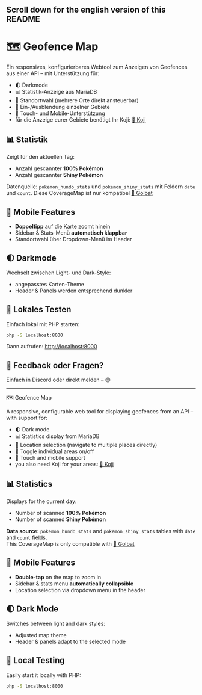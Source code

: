 Scroll down for the english version of this README
--------------------------------------------------------------------------------------------------

# 🗺️ Geofence Map

Ein responsives, konfigurierbares Webtool zum Anzeigen von Geofences aus einer API – mit Unterstützung für:
- 🌓 Darkmode
- 📊 Statistik-Anzeige aus MariaDB
- 📍 Standortwahl (mehrere Orte direkt ansteuerbar) 
- 🔲 Ein-/Ausblendung einzelner Gebiete
- 📱 Touch- und Mobile-Unterstützung
- für die Anzeige eurer Gebiete benötigt Ihr Koji: [📍 Koji](https://github.com/TurtIeSocks/Koji)

## 📊 Statistik

Zeigt für den aktuellen Tag:
- Anzahl gescannter **100% Pokémon**
- Anzahl gescannter **Shiny Pokémon**

Datenquelle: `pokemon_hundo_stats` und `pokemon_shiny_stats` mit Feldern `date` und `count`.
Diese CoverageMap ist nur kompatibel [📍 Golbat](https://github.com/UnownHash/Golbat)

## 📱 Mobile Features

- **Doppeltipp** auf die Karte zoomt hinein
- Sidebar & Stats-Menü **automatisch klappbar**
- Standortwahl über Dropdown-Menü im Header

## 🌓 Darkmode

Wechselt zwischen Light- und Dark-Style:
- angepasstes Karten-Theme
- Header & Panels werden entsprechend dunkler

## 🧪 Lokales Testen

Einfach lokal mit PHP starten:

```bash
php -S localhost:8000
```

Dann aufrufen: [http://localhost:8000](http://localhost:8000)

## 📩 Feedback oder Fragen?

Einfach in Discord oder direkt melden – 😊

------------------------------------------------------------------------------------------------

 🗺️ Geofence Map

A responsive, configurable web tool for displaying geofences from an API – with support for:
- 🌓 Dark mode  
- 📊 Statistics display from MariaDB  
- 📍 Location selection (navigate to multiple places directly)  
- 🔲 Toggle individual areas on/off  
- 📱 Touch and mobile support  
- you also need Koji for your areas: [📍 Koji](https://github.com/TurtIeSocks/Koji)

## 📊 Statistics

Displays for the current day:
- Number of scanned **100% Pokémon**  
- Number of scanned **Shiny Pokémon**

**Data source:** `pokemon_hundo_stats` and `pokemon_shiny_stats` tables with `date` and `count` fields.  
This CoverageMap is only compatible with [📍 Golbat](https://github.com/UnownHash/Golbat)

## 📱 Mobile Features

- **Double-tap** on the map to zoom in  
- Sidebar & stats menu **automatically collapsible**  
- Location selection via dropdown menu in the header  

## 🌓 Dark Mode

Switches between light and dark styles:
- Adjusted map theme  
- Header & panels adapt to the selected mode  

## 🧪 Local Testing

Easily start it locally with PHP:

```bash
php -S localhost:8000